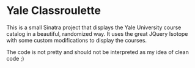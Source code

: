 Yale Classroulette
==================

This is a small Sinatra project that displays the Yale University course catalog in a beautiful, randomized way. It uses the great JQuery Isotope with some custom modifications to display the courses.

The code is not pretty and should not be interpreted as my idea of clean code ;)
